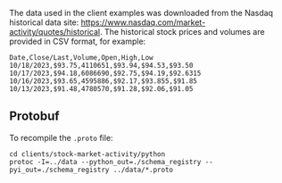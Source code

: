 The data used in the client examples was downloaded from the Nasdaq historical data site: https://www.nasdaq.com/market-activity/quotes/historical. The historical stock prices and volumes are provided in CSV format, for example:

```csv
Date,Close/Last,Volume,Open,High,Low
10/18/2023,$93.75,4110651,$93.94,$94.53,$93.50
10/17/2023,$94.18,6086690,$92.75,$94.19,$92.6315
10/16/2023,$93.65,4595886,$92.17,$93.855,$91.85
10/13/2023,$91.48,4780570,$91.28,$92.06,$91.05
```

## Protobuf

To recompile the `.proto` file:

```shell
cd clients/stock-market-activity/python
protoc -I=../data --python_out=./schema_registry --pyi_out=./schema_registry ../data/*.proto
```